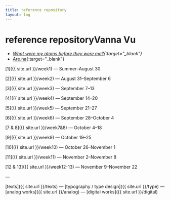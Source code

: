 ```yaml
---
title: reference repository
layout: log
---
```


# <span id="title">reference repository</span><span id="date">Vanna Vu</span>

>
- *[What were my atoms before they were me?](https://www.theguardian.com/theguardian/2011/sep/27/where-were-my-atoms){:target="_blank"}*
- [Are.na](https://www.are.na/vanna-vu/index){:target="_blank"}  

[1]({{ site.url }}/week1) — Summer–August 30

[2]({{ site.url }}/week2) — August 31–September 6

[3]({{ site.url }}/week3) — September 7–13

[4]({{ site.url }}/week4) — September 14–20

[5]({{ site.url }}/week5) — September 21–27

[6]({{ site.url }}/week6) — September 28–October 4

[7 & 8]({{ site.url }}/week7&8) — October 4–18

[9]({{ site.url }}/week9) — October 19–25

[10]({{ site.url }}/week10) — October 26–November 1

[11]({{ site.url }}/week11) — November 2–November 8

[12 & 13]({{ site.url }}/week12-13) — November 9–November 22

**—**

[texts]({{ site.url }}/texts) — [typography / type design]({{ site.url }}/type) — [analog works]({{ site.url }}/analog) — [digital works]({{ site.url }}/digital)
